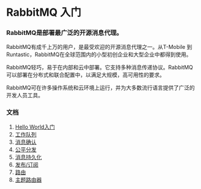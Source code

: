 # RabbitMQ 入门
### RabbitMQ是部署最广泛的开源消息代理。
RabbitMQ有成千上万的用户，是最受欢迎的开源消息代理之一。从T-Mobile 到Runtastic，RabbitMQ在全球范围内的小型初创企业和大型企业中都得到使用。

RabbitMQ轻巧，易于在内部和云中部署。它支持多种消息传递协议。RabbitMQ可以部署在分布式和联合配置中，以满足大规模，高可用性的要求。

RabbitMQ可在许多操作系统和云环境上运行，并为大多数流行语言提供了广泛的开发人员工具。

### 文档
1. [Hello World入门](doc/1_Hello_World.md)
2. [工作队列](doc/2_Work_Queue.md)
3. [消息确认](doc/3_Auto_Ack_And_Manual_Ack.md)
4. [公平分发](doc/4_Fair_Dispatch.md)
5. [消息持久化](doc/5_Message_Durability.md)
6. [发布/订阅](doc/6_Publish_Subscribe_Fanout.md)
7. [路由](doc/7_Routing.md)
8. [主题路由器](doc/8_Topics.md)